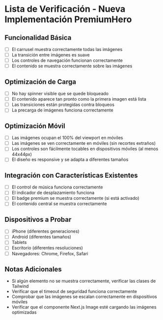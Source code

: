 # Lista de Verificación - Nueva Implementación PremiumHero

## Funcionalidad Básica
- [ ] El carrusel muestra correctamente todas las imágenes
- [ ] La transición entre imágenes es suave
- [ ] Los controles de navegación funcionan correctamente
- [ ] El contenido se muestra correctamente sobre las imágenes

## Optimización de Carga
- [ ] No hay spinner visible que se quede bloqueado
- [ ] El contenido aparece tan pronto como la primera imagen está lista
- [ ] Las transiciones están protegidas contra bloqueos
- [ ] La precarga de imágenes funciona correctamente

## Optimización Móvil
- [ ] Las imágenes ocupan el 100% del viewport en móviles
- [ ] Las imágenes se ven correctamente en móviles (sin recortes extraños)
- [ ] Los controles son fácilmente tocables en dispositivos móviles (al menos 44x44px)
- [ ] El diseño es responsive y se adapta a diferentes tamaños

## Integración con Características Existentes
- [ ] El control de música funciona correctamente
- [ ] El indicador de desplazamiento funciona
- [ ] El badge premium se muestra correctamente (si está activado)
- [ ] El contenido central se muestra correctamente

## Dispositivos a Probar
- [ ] iPhone (diferentes generaciones)
- [ ] Android (diferentes tamaños)
- [ ] Tablets
- [ ] Escritorio (diferentes resoluciones)
- [ ] Navegadores: Chrome, Firefox, Safari

## Notas Adicionales
- Si algún elemento no se muestra correctamente, verificar las clases de Tailwind
- Verificar que el timeout de seguridad funciona correctamente
- Comprobar que las imágenes se escalan correctamente en dispositivos móviles
- Verificar que el componente Next.js Image esté cargando las imágenes optimizadas
